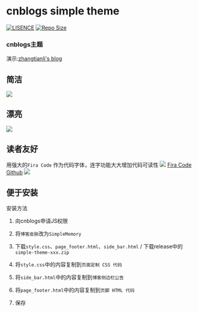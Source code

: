 # cnblogs simple theme

[![LISENCE](https://img.shields.io/github/license/zhangtianli2006/cnblogs-simple-theme)](https://github.com/zhangtianli2006/cnblogs-simple-theme/blob/master/LICENSE)
[![Repo Size](https://img.shields.io/github/repo-size/zhangtianli2006/cnblogs-simple-theme)](https://github.com/zhangtianli2006/cnblogs-simple-theme)

### cnblogs主题

演示:[zhangtianli's blog](https://www.cnblogs.com/zhangtianli/)

## 简洁
![](https://s1.ax1x.com/2020/07/18/U2G5vj.jpg)

## 漂亮
![](https://s1.ax1x.com/2020/07/18/U2G42Q.jpg)

## 读者友好
用强大的`Fira Code` 作为代码字体，连字功能大大增加代码可读性
![](https://upload-images.jianshu.io/upload_images/9506800-e2bb5d401918bc86.png?imageMogr2/auto-orient/strip|imageView2/2)
[Fira Code Github](https://github.com/tonsky/FiraCode)
![](https://s1.ax1x.com/2020/07/18/U2Gh8g.jpg)

## 便于安装

安装方法
1. 向cnblogs申请JS权限

2. 将`博客皮肤`改为`SimpleMemory`

3. 下载`style.css`、`page_footer.html`、`side_bar.html` / 下载release中的`simple-theme-xxx.zip`

4. 将`style.css`中的内容复制到`页面定制 CSS 代码`

5. 将`side_bar.html`中的内容复制到`博客侧边栏公告`

6. 将`page_footer.html`中的内容复制到`页脚 HTML 代码`

7. 保存
